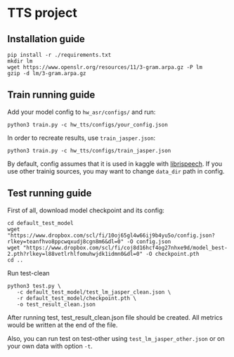 # TTS project

## Installation guide

```shell
pip install -r ./requirements.txt
mkdir lm
wget https://www.openslr.org/resources/11/3-gram.arpa.gz -P lm
gzip -d lm/3-gram.arpa.gz
```
## Train running guide
Add your model config to `hw_asr/configs/` and run:

```shell
python3 train.py -c hw_tts/configs/your_config.json
```
In order to recreate results, use `train_jasper.json`:
```shell
python3 train.py -c hw_tts/configs/train_jasper.json
```
By default, config assumes that it is used in kaggle with [librispeech](https://www.kaggle.com/datasets/a24998667/librispeech/). If you use other trainig sources, you may want to change `data_dir` path in config.
## Test running guide
First of all, download model checkpoint and its config:
```shell
cd default_test_model
wget "https://www.dropbox.com/scl/fi/10oj65gl4w66ij9b4yu5o/config.json?rlkey=teanfhvo8ppcwqxudj8cgn8m6&dl=0" -O config.json
wget "https://www.dropbox.com/scl/fi/coj8d16hcf4og27nhxe9d/model_best-2.pth?rlkey=l88vetlrhlfomuhwjdk1idmn0&dl=0" -O checkpoint.pth
cd ..
```
Run test-clean
```shell
python3 test.py \
   -c default_test_model/test_lm_jasper_clean.json \
   -r default_test_model/checkpoint.pth \
   -o test_result_clean.json
```
After running test, test_result_clean.json file should be created. All metrics would be written at the end of the file.

Also, you can run test on test-other using `test_lm_jasper_other.json` or on your own data with option `-t`.
